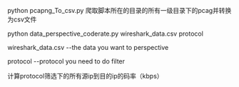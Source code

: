 
python pcapng_To_csv.py
爬取脚本所在的目录的所有一级目录下的pcag并转换为csv文件


python data_perspective_coderate.py wireshark_data.csv protocol

 wireshark_data.csv --the data you want to perspective
 
 protocol --protocol you need to do filter

计算protocol筛选下的所有源ip到目的ip的码率（kbps）
